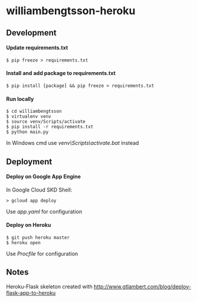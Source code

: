 # williambengtsson-heroku

## Development
#### Update requirements.txt
    $ pip freeze > requirements.txt  

#### Install and add package to requirements.txt
    $ pip install [package] && pip freeze > requirements.txt

#### Run locally
    $ cd williambengtsson  
    $ virtualenv venv  
    $ source venv/Scripts/activate    
    $ pip install -r requirements.txt  
    $ python main.py  
In Windows cmd use *venv\Scripts\activate.bat* instead

## Deployment

#### Deploy on Google App Engine
In Google Cloud SKD Shell:

    > gcloud app deploy
    
Use *app.yaml* for configuration  

#### Deploy on Heroku
    $ git push heroku master  
    $ heroku open  
Use *Procfile* for configuration  

## Notes
Heroku-Flask skeleton created with http://www.gtlambert.com/blog/deploy-flask-app-to-heroku
